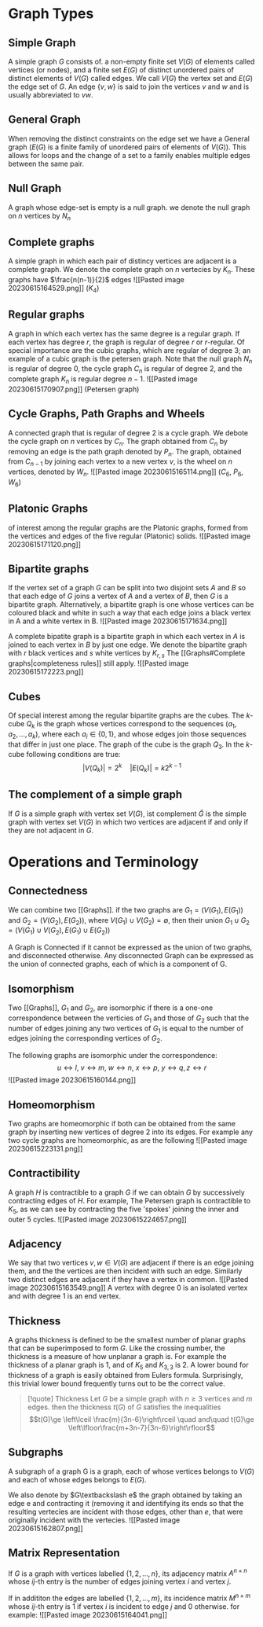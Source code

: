 # Graph Types
## Simple Graph
A simple graph $G$ consists of. a non-empty finite set $V(G)$ of elements called vertices (or nodes), and a finite set $E(G)$ of distinct unordered pairs of distinct elements of $V(G)$
called edges. We call $V(G)$ the vertex set and $E(G)$ the edge set of $G$. An edge $\{v, w\}$ is said to join the vertices $v$ and $w$ and is usually abbreviated to $vw$.

## General Graph 
When removing the distinct constraints on the edge set we have a General graph ($E(G)$ is a finite family of unordered pairs of elements of $V(G)$). This allows for loops and the change of a set to a family enables multiple edges between the same pair. 

## Null Graph 
A graph whose edge-set is empty is a null graph. we denote the null graph on $n$ vertices by $N_n$

## Complete graphs
A simple graph in which each pair of distincy vertices are adjacent is a complete graph. We denote the complete graph on $n$ vertecies by $K_n$. These graphs have $\frac{n(n-1)}{2}$ edges
![[Pasted image 20230615164529.png]]
($K_4$)

## Regular graphs 
A graph in which each vertex has the same degree is a regular graph. If each vertex has degree $r$, the graph is regular of degree $r$ or $r$-regular. Of special importance are the cubic graphs, which are regular of degree 3; an example of a cubic graph is the petersen graph. Note that the null graph $N_n$ is regular of degree $0$, the cycle graph $C_n$ is regular of degree 2, and the complete graph $K_n$ is regular degree $n-1$.
![[Pasted image 20230615170907.png]]
(Petersen graph)

## Cycle Graphs, Path Graphs and Wheels
A connected graph that is regular of degree 2 is a cycle graph. We debote the cycle graph on $n$ vertices by $C_n$. The graph obtained from $C_n$ by removing an edge is the path graph denoted by $P_n$. The graph, obtained from $C_{n-1}$ by joining each vertex to a new vertex $v$, is the wheel on $n$ vertices, denoted by $W_n$. 
![[Pasted image 20230615165114.png]]
($C_6$, $P_6$, $W_6$) 

## Platonic Graphs
of interest among the regular graphs are the Platonic graphs, formed from the vertices and edges of the five regular (Platonic) solids.
![[Pasted image 20230615171120.png]]

## Bipartite graphs
If the vertex set of a graph $G$ can be split into two disjoint sets $A$ and $B$ so that each edge of $G$ joins a vertex of $A$ and a vertex of $B$, then $G$ is a bipartite graph. Alternatively, a bipartite graph is one whose vertices can be coloured black and white in such a way that each edge joins a black vertex in A and a white vertex in B. 
![[Pasted image 20230615171634.png]]

A complete bipatite graph is a bipartite graph in which each vertex in $A$ is joined to each vertex in $B$ by just one edge. We denote the bipartite graph with $r$ black vertices and $s$ white vertices by $K_{r,s}$ The [[Graphs#Complete graphs|completeness rules]] still apply.
![[Pasted image 20230615172223.png]]
## Cubes
Of special interest among the regular bipartite graphs are the cubes. The $k$-cube $Q_k$ is the graph whose vertices correspond to the sequences $(a_1,a_2,...,a_k)$, where each $a_i\in \{0, 1\}$, and whose edges join those sequences that differ in just one place. The graph of the cube is the graph $Q_3$. In the $k$-cube following conditions are true:
$$|V(Q_k)|= 2^k \quad |E(Q_k)|=k2^{k-1}$$
## The complement of a simple graph
If $G$ is a simple graph with vertex set $V(G)$, ist complement $\bar{G}$ is the simple graph with vertex set $V(G)$ in which two vertices are adjacent if and only if they are not adjacent in $G$.

# Operations and Terminology
## Connectedness
We can combine two [[Graphs]]. if the two graphs are $G_1 =(V(G_1), E(G_1))$ and $G_2=(V(G_2), E(G_2))$, where $V(G_1)\cup V(G_2)= \emptyset$,  then their union $G_1 \cup G_2 = (V(G_1)\cup V(G_2), E(G_1)\cup E(G_2))$ 

A Graph is Connected if it cannot be expressed as the union of two graphs, and disconnected otherwise. Any disconnected Graph can be expressed as the union of connected graphs, each of which is a component of G.

## Isomorphism
Two [[Graphs]], $G_1$ and $G_2$, are isomorphic if there is a one-one correspondence between the verticies of $G_1$ and those of $G_2$ such that the number of edges joining any two vertices of $G_1$ is equal to the number of edges joining the corresponding vertices of $G_2$.

The following graphs are isomorphic under the correspondence:
$$u\leftrightarrow l,\ v\leftrightarrow m,\ w\leftrightarrow n,\ x\leftrightarrow p,\ y\leftrightarrow q, z\leftrightarrow r$$
![[Pasted image 20230615160144.png]]

## Homeomorphism
Two graphs are homeomorphic if both can be obtained from the same graph by inserting new vertices of degree 2 into its edges. For example any two cycle graphs are homeomorphic, as are the following
![[Pasted image 20230615223131.png]]

## Contractibility
A graph $H$ is contractible to a graph $G$ if we can obtain $G$ by successively contracting edges of $H$. For example, The Petersen graph is contractible to $K_5$, as we can see by contracting the five 'spokes' joining the inner and outer 5 cycles. 
![[Pasted image 20230615224657.png]]

## Adjacency
We say that two vertices $v,w\in V(G)$ are adjacent if there is an edge joining them, and the the vertices are then incident with such an edge. Similarly two distinct edges  are adjacent if they have a vertex in common.
![[Pasted image 20230615163549.png]]
A vertex with degree 0 is an isolated vertex and with degree 1 is an end vertex.

## Thickness
A graphs thickness is defined to be the smallest number of planar graphs that can be superimposed to form $G$. Like the crossing number, the thickness is a measure of how unplanar a graph is. For example the thickness of a planar graph is $1$, and of $K_5$ and $K_{3,3}$ is 2. A lower bound for thickness of a graph is easily obtained from Eulers formula. Surprisingly, this trivial lower bound frequently turns out to be the correct value.

> [!quote] Thickness
> Let $G$ be a simple graph with $n\ge 3$ vertices and $m$ edges. then the thickness $t(G)$ of $G$ satisfies the inequalities $$t(G)\ge \left\lceil \frac{m}{3n-6}\right\rceil \quad and\quad t(G)\ge \left\lfloor\frac{m+3n-7}{3n-6}\right\rfloor$$


## Subgraphs
A subgraph of a graph G is a graph, each of whose vertices belongs to $V(G)$ and each of whose edges belongs to $E(G)$. 

We also denote by $G\textbackslash e$ the graph obtained by taking an edge e and contracting it (removing it and identifying its ends so that the resulting vertecies are incident with  those edges, other than $e$, that were originally incident with the vertecies.
![[Pasted image 20230615162807.png]]

## Matrix Representation
If $G$ is a graph with vertices labelled $\{1, 2,...,n\}$, its adjacency matrix $A^{n\times n}$ whose $ij$-th entry  is the number of edges joining vertex $i$ and vertex $j$. 

If in addititon the edges are labelled $\{1,2,...,m\}$, its incidence matrix $M^{n\times m}$ whose $ij$-th entry is 1 if vertex $i$ is incident to edge $j$ and $0$ otherwise. for example:
![[Pasted image 20230615164041.png]]
